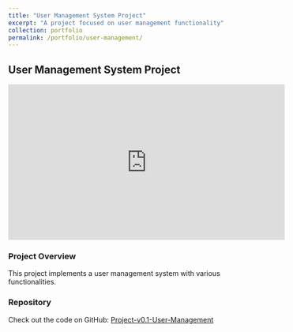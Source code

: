 ```yaml
---
title: "User Management System Project"
excerpt: "A project focused on user management functionality"
collection: portfolio
permalink: /portfolio/user-management/
---
```

## User Management System Project

<iframe width="560" height="315" src="https://www.youtube.com/embed/Jk1VnXKqjtw" frameborder="0" allow="accelerometer; autoplay; clipboard-write; encrypted-media; gyroscope; picture-in-picture" allowfullscreen></iframe>

### Project Overview
This project implements a user management system with various functionalities.

### Repository
Check out the code on GitHub: [Project-v0.1-User-Management](https://github.com/JosephRGonzalez/Project-v0.1-User-Management)